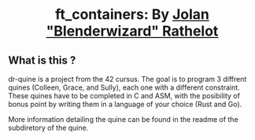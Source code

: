 <h1 align="center" style="border-bottom: none; margin-bottom: 0;">
    ft_containers: By <a href="https://github.com/Blenderwizard">Jolan "Blenderwizard" Rathelot</a>
</h1>


## What is this ?

dr-quine is a project from the 42 cursus. The goal is to program 3 diffrent quines (Colleen, Grace, and Sully), each one with a different constraint. These quines have to be completed in C and ASM, with the posibility of bonus point by writing them in a language of your choice (Rust and Go). 

More information detailing the quine can be found in the readme of the subdiretory of the quine.
